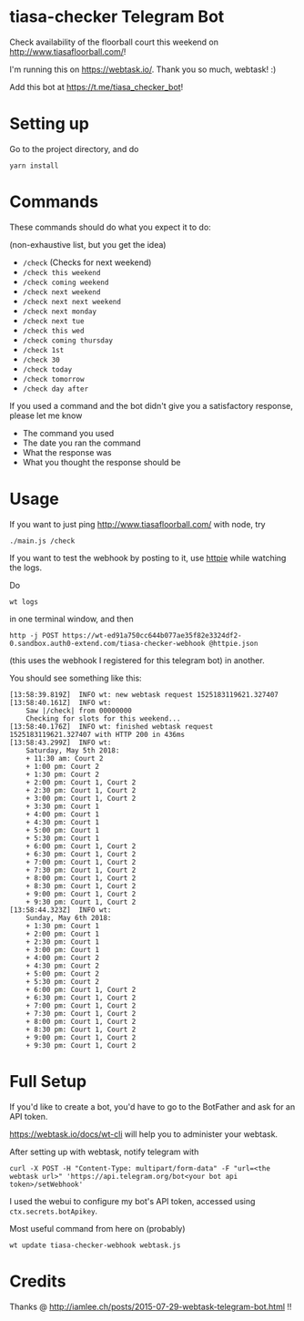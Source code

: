 # tiasa-checker Telegram Bot

Check availability of the floorball court this weekend on http://www.tiasafloorball.com/!

I'm running this on https://webtask.io/. Thank you so much, webtask! :)

Add this bot at https://t.me/tiasa_checker_bot!

# Setting up

Go to the project directory, and do

```
yarn install
```

# Commands

These commands should do what you expect it to do: 

(non-exhaustive list, but you get the idea)

+ `/check` (Checks for next weekend)
+ `/check this weekend`
+ `/check coming weekend`
+ `/check next weekend`
+ `/check next next weekend`
+ `/check next monday`
+ `/check next tue`
+ `/check this wed`
+ `/check coming thursday`
+ `/check 1st`
+ `/check 30`
+ `/check today`
+ `/check tomorrow`
+ `/check day after`

If you used a command and the bot didn't give you a satisfactory response, please let me know

+ The command you used
+ The date you ran the command
+ What the response was
+ What you thought the response should be

# Usage

If you want to just ping http://www.tiasafloorball.com/ with node, try

```
./main.js /check
```

If you want to test the webhook by posting to it, use [httpie](https://httpie.org/) while watching the logs.

Do

```
wt logs
```

in one terminal window, and then

```
http -j POST https://wt-ed91a750cc644b077ae35f82e3324df2-0.sandbox.auth0-extend.com/tiasa-checker-webhook @httpie.json
```

(this uses the webhook I registered for this telegram bot) in another.

You should see something like this:

```
[13:58:39.819Z]  INFO wt: new webtask request 1525183119621.327407
[13:58:40.161Z]  INFO wt:
    Saw |/check| from 00000000
    Checking for slots for this weekend...
[13:58:40.176Z]  INFO wt: finished webtask request 1525183119621.327407 with HTTP 200 in 436ms
[13:58:43.299Z]  INFO wt:
    Saturday, May 5th 2018:
    + 11:30 am: Court 2
    + 1:00 pm: Court 2
    + 1:30 pm: Court 2
    + 2:00 pm: Court 1, Court 2
    + 2:30 pm: Court 1, Court 2
    + 3:00 pm: Court 1, Court 2
    + 3:30 pm: Court 1
    + 4:00 pm: Court 1
    + 4:30 pm: Court 1
    + 5:00 pm: Court 1
    + 5:30 pm: Court 1
    + 6:00 pm: Court 1, Court 2
    + 6:30 pm: Court 1, Court 2
    + 7:00 pm: Court 1, Court 2
    + 7:30 pm: Court 1, Court 2
    + 8:00 pm: Court 1, Court 2
    + 8:30 pm: Court 1, Court 2
    + 9:00 pm: Court 1, Court 2
    + 9:30 pm: Court 1, Court 2
[13:58:44.323Z]  INFO wt:
    Sunday, May 6th 2018:
    + 1:30 pm: Court 1
    + 2:00 pm: Court 1
    + 2:30 pm: Court 1
    + 3:00 pm: Court 1
    + 4:00 pm: Court 2
    + 4:30 pm: Court 2
    + 5:00 pm: Court 2
    + 5:30 pm: Court 2
    + 6:00 pm: Court 1, Court 2
    + 6:30 pm: Court 1, Court 2
    + 7:00 pm: Court 1, Court 2
    + 7:30 pm: Court 1, Court 2
    + 8:00 pm: Court 1, Court 2
    + 8:30 pm: Court 1, Court 2
    + 9:00 pm: Court 1, Court 2
    + 9:30 pm: Court 1, Court 2
```

# Full Setup

If you'd like to create a bot, you'd have to go to the BotFather and ask for an API token.

https://webtask.io/docs/wt-cli will help you to administer your webtask.

After setting up with webtask, notify telegram with

```
curl -X POST -H "Content-Type: multipart/form-data" -F "url=<the webtask url>" 'https://api.telegram.org/bot<your bot api token>/setWebhook'
```

I used the webui to configure my bot's API token, accessed using `ctx.secrets.botApikey`.

Most useful command from here on (probably)

```
wt update tiasa-checker-webhook webtask.js
```

# Credits

Thanks @ http://iamlee.ch/posts/2015-07-29-webtask-telegram-bot.html !!